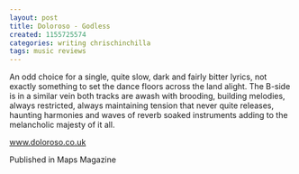 ```yaml
---
layout: post
title: Doloroso - Godless
created: 1155725574
categories: writing chrischinchilla
tags: music reviews
---
```


An odd choice for a single, quite slow, dark and fairly bitter lyrics, not exactly something to set the dance floors across the land alight. The B-side is in a similar vein both tracks are awash with brooding, building melodies, always restricted, always maintaining tension that never quite releases, haunting harmonies and waves of reverb soaked instruments adding to the melancholic majesty of it all.

<a href='https://www.doloroso.co.uk/' target='_blank'>www.doloroso.co.uk</a>

Published in Maps Magazine

